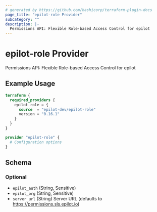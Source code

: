 ```yaml
---
# generated by https://github.com/hashicorp/terraform-plugin-docs
page_title: "epilot-role Provider"
subcategory: ""
description: |-
  Permissions API: Flexible Role-based Access Control for epilot
---
```


# epilot-role Provider

Permissions API: Flexible Role-based Access Control for epilot

## Example Usage

```terraform
terraform {
  required_providers {
    epilot-role = {
      source  = "epilot-dev/epilot-role"
      version = "0.16.1"
    }
  }
}

provider "epilot-role" {
  # Configuration options
}
```

<!-- schema generated by tfplugindocs -->
## Schema

### Optional

- `epilot_auth` (String, Sensitive)
- `epilot_org` (String, Sensitive)
- `server_url` (String) Server URL (defaults to https://permissions.sls.epilot.io)
